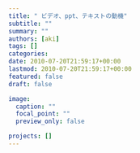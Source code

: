 ```yaml
---
title: " ビデオ、ppt、テキストの動機"
subtitle: ""
summary: ""
authors: [aki]
tags: []
categories: 
date: 2010-07-20T21:59:17+00:00
lastmod: 2010-07-20T21:59:17+00:00
featured: false
draft: false

image:
  caption: ""
  focal_point: ""
  preview_only: false

projects: []
---
```


